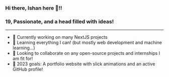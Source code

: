### Hi there, Ishan here 👋!!

### 19, Passionate, and a head filled with ideas!

---

- 🔭 Currently working on many NextJS projects
- 🌱 Learning everything I can! (but mostly web development and machine learning...)
- 👯 Looking to collaborate on any open-source projects and internships I am fit for!
- 💬 2023 goals: A portfolio website with slick animations and an active GitHub profile!
